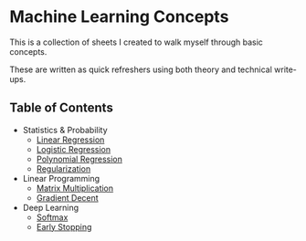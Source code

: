 # Machine Learning Concepts

This is a collection of sheets I created to walk myself through basic concepts. 

These are written as quick refreshers using both theory and technical write-ups.

## Table of Contents
* Statistics & Probability
  * [Linear Regression](https://github.com/joshuamschultz/ml-concepts/blob/master/Concepts%20-%20Linear%20Regression.ipynb)
  * [Logistic Regression](https://github.com/joshuamschultz/ml-concepts/blob/master/Concepts%20-%20Logistic%20Regression.ipynb)
  * [Polynomial Regression](https://github.com/joshuamschultz/ml-concepts/blob/master/Concepts%20-%20Polynomial%20Regression.ipynb)
  * [Regularization](https://github.com/joshuamschultz/ml-concepts/blob/master/Concepts%20-%20Regularization.ipynb)
* Linear Programming
  * [Matrix Multiplication](https://github.com/joshuamschultz/ml-concepts/blob/master/Concepts%20-%20Matrix%20Multiplication.ipynb)
  * [Gradient Decent](https://github.com/joshuamschultz/ml-concepts/blob/master/Concepts%20-%20Gradient%20Decent.ipynb)
* Deep Learning
  * [Softmax](https://github.com/joshuamschultz/ml-concepts/blob/master/Concepts%20-%20Softmax.ipynb)
  * [Early Stopping](https://github.com/joshuamschultz/ml-concepts/blob/master/Concepts%20-%20Early%20Stopping.ipynb)
